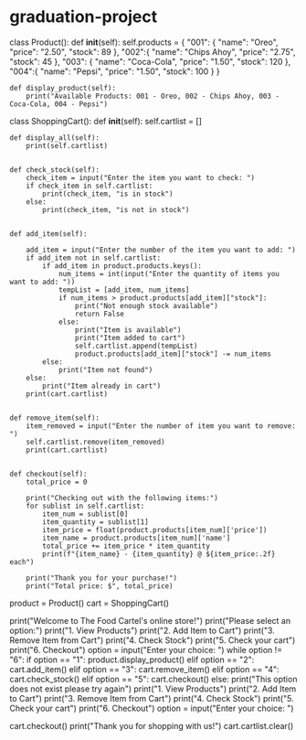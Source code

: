 # graduation-project
class Product():
    def __init__(self):
        self.products = {
            "001": {
                "name": "Oreo",
                "price": "2.50",
                "stock": 89
            },
            "002":{
                "name": "Chips Ahoy",
                "price": "2.75",
                "stock": 45
            },
            "003": {
                "name": "Coca-Cola",
                "price": "1.50",
                    "stock": 120
            },
            "004":{
                "name": "Pepsi",
                "price": "1.50",
                "stock": 100
            }
        }
    
    def display_product(self):
        print("Available Products: 001 - Oreo, 002 - Chips Ahoy, 003 - Coca-Cola, 004 - Pepsi")

class ShoppingCart():
    def __init__(self):
        self.cartlist = []


    def display_all(self):
        print(self.cartlist)


    def check_stock(self):
        check_item = input("Enter the item you want to check: ")
        if check_item in self.cartlist:
            print(check_item, "is in stock")
        else:
            print(check_item, "is not in stock")


    def add_item(self):
        
        add_item = input("Enter the number of the item you want to add: ")
        if add_item not in self.cartlist:
            if add_item in product.products.keys():
                num_items = int(input("Enter the quantity of items you want to add: "))
                tempList = [add_item, num_items]
                if num_items > product.products[add_item]["stock"]:
                    print("Not enough stock available")
                    return False
                else:
                    print("Item is available")
                    print("Item added to cart")
                    self.cartlist.append(tempList)
                    product.products[add_item]["stock"] -= num_items
            else:
                print("Item not found")
        else:
            print("Item already in cart")
        print(cart.cartlist)
    

    def remove_item(self):
        item_removed = input("Enter the number of item you want to remove: ")
        self.cartlist.remove(item_removed)
        print(cart.cartlist)
        

    def checkout(self):
        total_price = 0

        print("Checking out with the following items:")
        for sublist in self.cartlist:
            item_num = sublist[0]
            item_quantity = sublist[1]
            item_price = float(product.products[item_num]['price'])
            item_name = product.products[item_num]['name']
            total_price += item_price * item_quantity
            print(f"{item_name} - {item_quantity} @ ${item_price:.2f} each")
        
        print("Thank you for your purchase!")
        print("Total price: $", total_price)


product = Product()
cart = ShoppingCart()




print("Welcome to The Food Cartel's online store!")
print("Please select an option:")
print("1. View Products")
print("2. Add Item to Cart")
print("3. Remove Item from Cart")
print("4. Check Stock")
print("5. Check your cart")
print("6. Checkout")
option = input("Enter your choice: ")
while option != "6":
    if option == "1":
        product.display_product()
    elif option == "2":
        cart.add_item()
    elif option == "3":
        cart.remove_item()
    elif option == "4":
        cart.check_stock()
    elif option == "5":
        cart.checkout()
    else:
        print("This option does not exist please try again")
    print("1. View Products")
    print("2. Add Item to Cart")
    print("3. Remove Item from Cart")
    print("4. Check Stock")
    print("5. Check your cart")
    print("6. Checkout")
    option = input("Enter your choice: ")

cart.checkout()
print("Thank you for shopping with us!")
cart.cartlist.clear()
